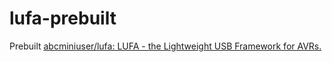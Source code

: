 lufa-prebuilt
=============
Prebuilt [abcminiuser/lufa: LUFA - the Lightweight USB Framework for AVRs.](https://github.com/abcminiuser/lufa)
